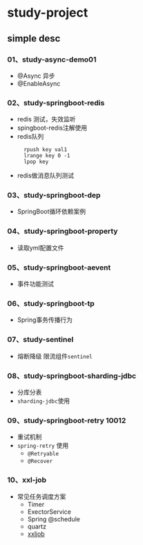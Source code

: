 # study-project

## simple desc

### 01、study-async-demo01

* @Async 异步
* @EnableAsync
                                                          
### 02、study-springboot-redis

* redis 测试，失效监听
* spingboot-redis注解使用
* redis队列
  ```shell
    rpush key val1
    lrange key 0 -1
    lpop key
  ```
* redis做消息队列测试  

### 03、study-springboot-dep

* SpringBoot循环依赖案例
                                                                             
### 04、study-springboot-property

* 读取yml配置文件

### 05、study-springboot-aevent

* 事件功能测试

### 06、study-springboot-tp

* Spring事务传播行为

### 07、study-sentinel

* 熔断降级 限流组件`sentinel`

### 08、study-springboot-sharding-jdbc

* 分库分表
* `sharding-jdbc`使用

### 09、study-springboot-retry 10012

* 重试机制
* `spring-retry` 使用
    * `@Retryable`
    * `@Recover`

### 10、xxl-job
 
* 常见任务调度方案
    * Timer
    * ExectorService
    * Spring @schedule
    * quartz
    * [xxljob](https://github.com/xuxueli/xxl-job)
